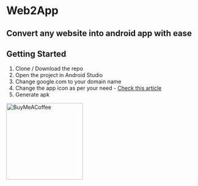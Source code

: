 # Web2App
## Convert any website into android app with ease

## Getting Started
1. Clone / Download the repo
2. Open the project in Android Studio
3. Change google.com to your domain name
4. Change the app icon as per your need - [Check this article](https://vishwas-r.medium.com/how-to-create-change-android-app-icon-easily-94a56435911a)
5. Generate apk

<a href="https://www.buymeacoffee.com/vishwas.r" target="_blank"><img src="https://cdn.buymeacoffee.com/buttons/v2/default-yellow.png" alt="BuyMeACoffee" width="200"/></a>
